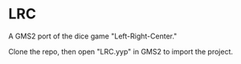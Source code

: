 # LRC
A GMS2 port of the dice game "Left-Right-Center."

Clone the repo, then open "LRC.yyp" in GMS2 to import the project.
